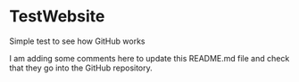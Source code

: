# TestWebsite
Simple test to see how GitHub works

I am adding some comments here to update this README.md file and check that they go into the GitHub repository.
